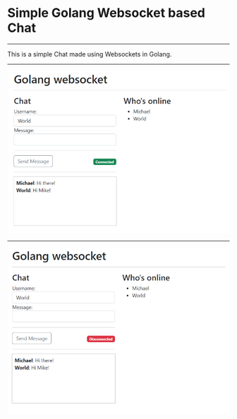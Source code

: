 # Simple Golang Websocket based Chat
<hr>
This is a simple Chat made using Websockets in Golang.
<hr>

![Demo Online](/git-img/demo.png?raw=true "Demo Online")
<hr>

![Demo Offline](/git-img/demo-disconnected.png?raw=true "Demo Offline")
